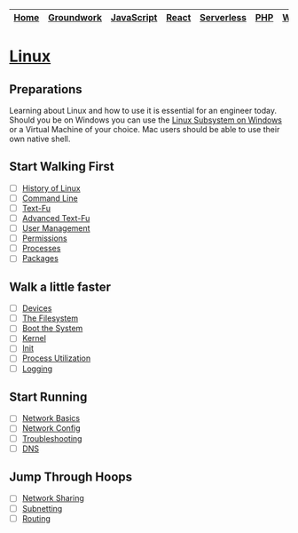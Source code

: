 | [Home](README.md) | [Groundwork](groundwork.md) | [JavaScript](javascript.md) | [React](react.md) | [Serverless](serverless.md) | [PHP](php.md) | [WordPress](wordpress.md) | [Docker](docker.md) | Linux | [CSS](css.md) |
| ----------------- | --------------------------- | --------------------------- | ----------------- | --------------------------- | ------------- | ------------------------- | ------------------- | ----- | ------------- |


# [Linux](https://www.linux.org/)

## Preparations

Learning about Linux and how to use it is essential for an engineer today. Should you be on Windows you can use the [Linux Subsystem on Windows](https://www.howtogeek.com/249966/how-to-install-and-use-the-linux-bash-shell-on-windows-10/) or a Virtual Machine of your choice. Mac users should be able to use their own native shell.

## Start Walking First

* [ ] [History of Linux](https://linuxjourney.com/lesson/linux-history)
* [ ] [Command Line](https://linuxjourney.com/lesson/the-shell)
* [ ] [Text-Fu](https://linuxjourney.com/lesson/stdout-standard-out-redirect)
* [ ] [Advanced Text-Fu](https://linuxjourney.com/lesson/regular-expressions-regex)
* [ ] [User Management](https://linuxjourney.com/lesson/users-and-groups)
* [ ] [Permissions](https://linuxjourney.com/lesson/file-permissions)
* [ ] [Processes](https://linuxjourney.com/lesson/monitor-processes-ps-command)
* [ ] [Packages](https://linuxjourney.com/lesson/software-distribution)

## Walk a little faster

* [ ] [Devices](https://linuxjourney.com/lesson/dev-directory)
* [ ] [The Filesystem](https://linuxjourney.com/lesson/filesystem-hierarchy)
* [ ] [Boot the System](https://linuxjourney.com/lesson/boot-process-overview)
* [ ] [Kernel](https://linuxjourney.com/lesson/kernel-overview)
* [ ] [Init](https://linuxjourney.com/lesson/sysv-overview)
* [ ] [Process Utilization](https://linuxjourney.com/lesson/tracking-processes-top)
* [ ] [Logging](https://linuxjourney.com/lesson/system-logging)

## Start Running

* [ ] [Network Basics](https://linuxjourney.com/lesson/network-basics)
* [ ] [Network Config](https://linuxjourney.com/lesson/network-interfaces)
* [ ] [Troubleshooting](https://linuxjourney.com/lesson/icmp)
* [ ] [DNS](https://linuxjourney.com/lesson/what-is-dns)

## Jump Through Hoops

* [ ] [Network Sharing](https://linuxjourney.com/lesson/network-file-sharing)
* [ ] [Subnetting](https://linuxjourney.com/lesson/ipv4)
* [ ] [Routing](https://linuxjourney.com/lesson/what-is-a-router)
